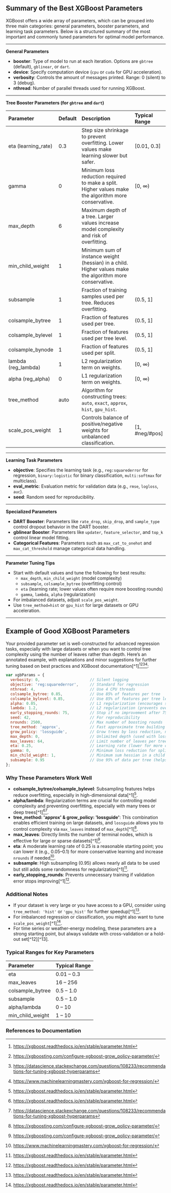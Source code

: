 
## Summary of the Best XGBoost Parameters

XGBoost offers a wide array of parameters, which can be grouped into three main categories: general parameters, booster parameters, and learning task parameters. Below is a structured summary of the most important and commonly tuned parameters for optimal model performance.

---

**General Parameters**

- **booster**: Type of model to run at each iteration. Options are `gbtree` (default), `gblinear`, or `dart`.
- **device**: Specify computation device (`cpu` or `cuda` for GPU acceleration).
- **verbosity**: Controls the amount of messages printed. Range: 0 (silent) to 3 (debug).
- **nthread**: Number of parallel threads used for running XGBoost.

---

**Tree Booster Parameters (for `gbtree` and `dart`)**


| Parameter | Default | Description | Typical Range |
| :-- | :-- | :-- | :-- |
| eta (learning_rate) | 0.3 | Step size shrinkage to prevent overfitting. Lower values make learning slower but safer. | [0.01, 0.3] |
| gamma | 0 | Minimum loss reduction required to make a split. Higher values make the algorithm more conservative. | [0, ∞) |
| max_depth | 6 | Maximum depth of a tree. Larger values increase model complexity and risk of overfitting. |  |
| min_child_weight | 1 | Minimum sum of instance weight (hessian) in a child. Higher values make the algorithm more conservative. |  |
| subsample | 1 | Fraction of training samples used per tree. Reduces overfitting. | (0.5, 1] |
| colsample_bytree | 1 | Fraction of features used per tree. | (0.5, 1] |
| colsample_bylevel | 1 | Fraction of features used per tree level. | (0.5, 1] |
| colsample_bynode | 1 | Fraction of features used per split. | (0.5, 1] |
| lambda (reg_lambda) | 1 | L2 regularization term on weights. | [0, ∞) |
| alpha (reg_alpha) | 0 | L1 regularization term on weights. | [0, ∞) |
| tree_method | auto | Algorithm for constructing trees: `auto`, `exact`, `approx`, `hist`, `gpu_hist`. |  |
| scale_pos_weight | 1 | Controls balance of positive/negative weights for unbalanced classification. | [1, \#neg/\#pos] |


---

**Learning Task Parameters**

- **objective**: Specifies the learning task (e.g., `reg:squarederror` for regression, `binary:logistic` for binary classification, `multi:softmax` for multiclass).
- **eval_metric**: Evaluation metric for validation data (e.g., `rmse`, `logloss`, `auc`).
- **seed**: Random seed for reproducibility.

---

**Specialized Parameters**

- **DART Booster**: Parameters like `rate_drop`, `skip_drop`, and `sample_type` control dropout behavior in the DART booster.
- **gblinear Booster**: Parameters like `updater`, `feature_selector`, and `top_k` control linear model fitting.
- **Categorical Features**: Parameters such as `max_cat_to_onehot` and `max_cat_threshold` manage categorical data handling.

---

**Parameter Tuning Tips**

- Start with default values and tune the following for best results:
    - `max_depth`, `min_child_weight` (model complexity)
    - `subsample`, `colsample_bytree` (overfitting control)
    - `eta` (learning rate; lower values often require more boosting rounds)
    - `gamma`, `lambda`, `alpha` (regularization)
- For imbalanced datasets, adjust `scale_pos_weight`.
- Use `tree_method=hist` or `gpu_hist` for large datasets or GPU acceleration.

---





## Example of Good XGBoost Parameters

Your provided parameter set is well-constructed for advanced regression tasks, especially with large datasets or when you want to control tree complexity using the number of leaves rather than depth. Here’s an annotated example, with explanations and minor suggestions for further tuning based on best practices and XGBoost documentation[^1][^2][^3][^4][^5]:

```javascript
var xgbParams = {
  verbosity: 0,                      // Silent logging
  objective: 'reg:squarederror',     // Standard for regression
  nthread: 4,                        // Use 4 CPU threads
  colsample_bytree: 0.85,            // Use 85% of features per tree
  colsample_bylevel: 0.85,           // Use 85% of features per tree level
  alpha: 0.05,                       // L1 regularization (encourages sparsity)
  lambda: 1.2,                       // L2 regularization (prevents overfitting)
  early_stopping_rounds: 75,         // Stop if no improvement after 75 rounds
  seed: 42,                          // For reproducibility
  nrounds: 2500,                     // Max number of boosting rounds
  tree_method: 'approx',             // Fast approximate tree building
  grow_policy: 'lossguide',          // Grow trees by loss reduction, not depth
  max_depth: 0,                      // Unlimited depth (used with lossguide)
  max_leaves: 64,                    // Limit number of leaves per tree
  eta: 0.25,                         // Learning rate (lower for more conservative learning)
  gamma: 0,                          // Minimum loss reduction for split (0 = no constraint)
  min_child_weight: 1,               // Minimum sum hessian in a child (default, can increase for more conservative splits)
  subsample: 0.95                    // Use 95% of data per tree (helps prevent overfitting)
};
```


### Why These Parameters Work Well

- **colsample_bytree/colsample_bylevel**: Subsampling features helps reduce overfitting, especially in high-dimensional data[^1][^2].
- **alpha/lambda**: Regularization terms are crucial for controlling model complexity and preventing overfitting, especially with many trees or deep trees[^1][^2][^4].
- **tree_method: 'approx' \& grow_policy: 'lossguide'**: This combination enables efficient training on large datasets, and `lossguide` allows you to control complexity via `max_leaves` instead of `max_depth`[^1][^3].
- **max_leaves**: Directly limits the number of terminal nodes, which is effective for large or sparse datasets[^1][^3].
- **eta**: A moderate learning rate of 0.25 is a reasonable starting point; you can lower it (e.g., 0.05–0.1) for more conservative learning and increase `nrounds` if needed[^5].
- **subsample**: High subsampling (0.95) allows nearly all data to be used but still adds some randomness for regularization[^1][^2].
- **early_stopping_rounds**: Prevents unnecessary training if validation error stops improving[^1][^2].


### Additional Notes

- If your dataset is very large or you have access to a GPU, consider using `tree_method: 'hist'` or `'gpu_hist'` for further speedup[^1][^2].
- For imbalanced regression or classification, you might also want to tune `scale_pos_weight`[^1][^2].
- For time series or weather-energy modeling, these parameters are a strong starting point, but always validate with cross-validation or a hold-out set[^12][^13].


### Typical Ranges for Key Parameters

| Parameter | Typical Range |
| :-- | :-- |
| eta | 0.01 – 0.3 |
| max_leaves | 16 – 256 |
| colsample_bytree | 0.5 – 1.0 |
| subsample | 0.5 – 1.0 |
| alpha/lambda | 0 – 10 |
| min_child_weight | 1 – 10 |

### References to Documentation

[^2]: https://xgboost.readthedocs.io/en/stable/parameter.html

[^3]: https://xgboosting.com/configure-xgboost-grow_policy-parameter/

[^4]: https://datascience.stackexchange.com/questions/108233/recommendations-for-tuning-xgboost-hyperparams

[^5]: https://www.machinelearningmastery.com/xgboost-for-regression/

[^6]: https://www.kaggle.com/code/prashant111/a-guide-on-xgboost-hyperparameters-tuning

[^7]: https://stackoverflow.com/questions/69786993/tuning-xgboost-hyperparameters-with-randomizedsearchcv

[^8]: https://xgboost.readthedocs.io/en/release_0.90/parameter.html

[^9]: https://www.machinelearningmastery.com/xgboost-for-time-series-forecasting/

[^10]: https://xgboost.readthedocs.io/en/latest/parameter.html

[^11]: https://stackoverflow.com/questions/44058786/specifying-tree-method-param-for-xgboost-in-python


